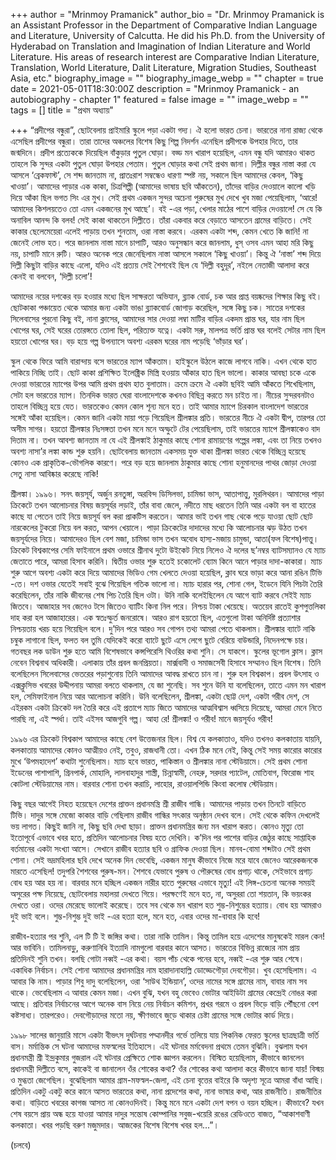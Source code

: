 +++
author = "Mrinmoy Pramanick"
author_bio = "Dr. Mrinmoy Pramanick is an Assistant Professor in the Department of Comparative Indian Language and Literature, University of Calcutta. He did his Ph.D. from the University of Hyderabad on Translation and Imagination of Indian Literature and World Literature.  His areas of research interest are Comparative Indian Literature, Translation, World Literature, Dalit Literature, Migration Studies, Southeast Asia, etc."
biography_image = ""
biography_image_webp = ""
chapter = true
date = 2021-05-01T18:30:00Z
description = "Mrinmoy Pramanick - an autobiography - chapter 1"
featured = false
image = ""
image_webp = ""
tags = []
title = "প্রথম অধ্যায়"

+++
“প্রদীপের বন্ধুরা”, ছোটবেলায় প্রাইমারি স্কুলে পড়া একটা গদ্য। ঐ হলো ভারত চেনা। ভারতের নানা রাজ্য থেকে এসেছিল প্রদীপের বন্ধুরা। তারা তাদের অঞ্চলের বিশেষ কিছু শিল্প নিদর্শন এনেছিল প্রদীপকে উপহার দিতে, তার জন্মদিনে। প্রদীপ প্রত্যেককে দিয়েছিল বাঁকুড়ার পুতুল ঘোড়া। বড্ড মন খারাপ হয়েছিল, এমন বন্ধু যদি আমারও থাকত তাহলে কি সুন্দর একটা পুতুল ঘোড়া উপহার পেতাম। পুতুল ঘোড়ার কথা সেই প্রথম জানা। দিল্লীর বন্ধুর নাস্তা করা যে আসলে ‘ব্রেকফাস্ট’, সে শব্দ জানতাম না, প্রাতঃরাশ সম্বন্ধেও ধারণা স্পষ্ট নয়, সকালে ছিল আমাদের কেবল, ‘কিছু খাওয়া’। আমাদের পাড়ার এক কাকা, চিত্রশিল্পী (আমাদের ভাষায় ছবি আঁকতেন), তাঁদের বাড়ির দেওয়ালে কালো খড়ি দিয়ে আঁকা ছিল ভগত সিং এর মুখ। সেই প্রথম একজন সুন্দর অচেনা পুরুষের মুখ দেখে খুব মজা পেয়েছিলাম, ‘আরে! আমাদের কিশলয়তেও তো এমন একজনের মুখ আছে’। বই -এর পড়া, খেলার মাঠের পাশে বাড়ির দেওয়ালে! সে যে কি অনাবিল আনন্দ কি বলব! সেই কাকা থাকতেন দিল্লীতে। তাঁরা একবার করে বেড়াতে আসতেন গ্রামের বাড়িতে। সেই কাকার ছেলেমেয়েরা এলেই পাড়ায় তখন শুনতাম, ওরা নাস্তা করবে। এরকম একটা শব্দ, কেমন খেতে কি জানি! না জেনেই লোভ হত। পরে জানলাম নাস্তা মানে চাপাটি, আরও অনুসন্ধান করে জানলাম, ধুস্‌ ওসব এমন আহা মরি কিছু নয়, চাপাটি মানে রুটি। আরও অনেক পরে জেনেছিলাম নাস্তা আসলে সকালে ‘কিছু খাওয়া’। কিন্তু ঐ ‘নাস্তা’ শব্দ দিয়ে দিল্লী কিছুটা বাড়ির কাছে এলো, যদিও এই প্রত্যয় সেই শৈশবেই ছিল যে ‘দিল্লী বহুদূর’, নইলে নেতাজী আলাদা করে কেনই বা বলবেন, ‘দিল্লী চলো’!

আমাদের নয়ের দশকের বড় হওয়ার মধ্যে ছিল সাক্ষরতা অভিযান, ব্ল্যাক বোর্ড, চক আর প্রাপ্ত বয়ষ্কদের শিক্ষার কিছু বই। ছোটকাকা পঞ্চায়েত থেকে আমার জন্য একটা ভাঙা ব্ল্যাকবোর্ড জোগাড় করেছিল, সঙ্গে কিছু চক। সাতের দশকের সিলেবাসের পুরনো কিছু বই, নানা ক্লাসের, আমাদের সার দেওয়া লম্বা মাটির বাড়ির একদম প্রান্ত ঘর, যার নাম ছিল খোপের ঘর, সেই ঘরের তোরঙ্গতে তোলা ছিল, পরিত্যক্ত যত্নে। একটা সরু, মালপত্র ভর্তি প্রান্ত ঘর বলেই সেটার নাম ছিল হয়তো খোপের ঘর। বড় হয়ে গল্প উপন্যাসে অবশ্য এরকম ঘরের নাম পড়েছি ‘ভাঁড়ার ঘর’।

স্কুল থেকে ফিরে আমি বারান্দায় বসে ভারতের ম্যাপ আঁকতাম। হাইস্কুলে উঠলে কাজে লাগবে নাকি। এখন থেকে হাত পাকিয়ে নিচ্ছি তাই। ছোট কাকা প্রশিক্ষিত ইলেক্ট্রিক মিস্ত্রি হওয়ায় আঁকার হাত ছিল ভালো। কাকার আবছা চকে একে দেওয়া ভারতের ম্যাপের উপর আমি প্রথম প্রথম হাত বুলাতাম। ক্রমে ক্রমে ঐ একটা ছবিই আমি আঁকতে শিখেছিলাম, সেটা হল ভারতের ম্যাপ। তিনদিক ভারত ঘেরা বাংলাদেশকে কখনও বিছিন্ন করতে মন চাইত না। নীচের সুন্দরবনটাও তাহলে বিচ্ছিন্ন হয়ে যেত। ভারতকেও কেমন কোল শূন্য মনে হত। তাই আমার ম্যাপে চিরকাল বাংলাদেশ ভারতের সঙ্গেই আঁকা হয়েছিল। কেমন জানি একটা মায়া পড়ে গিয়েছিল শ্রীলঙ্কার প্রতি। ভারতের নীচে ঐ একটা দ্বীপ, তারপর তো অসীম সাগর। হয়তো শ্রীলঙ্কার নিঃসঙ্গতা তখন মনে মনে অস্ফুটে টের পেয়েছিলাম, তাই ভারতের ম্যাপে শ্রীলঙ্কাকেও বাদ দিতাম না। তখন আবশ্য জানতাম না যে এই শ্রীলঙ্কাই ঠাকুমার কাছে শোনা রামায়ণের গল্পের লঙ্কা, এবং তা নিয়ে তখনও অবশ্য নাসা’র লঙ্কা কান্ড শুরু হয়নি। ছোটবেলায় জানতাম একসময় যুক্ত থাকা শ্রীলঙ্কা ভারত থেকে বিচ্ছিন্ন হয়েছে কোনও এক প্রাকৃতিক-ভৌগলিক কারণে। পরে বড় হয়ে জানলাম ঠাকুমার কাছে শোনা হনুমানদের পাথর জোড়া দেওয়া সেতু নাসা আবিষ্কার করেছে নাকি!

শ্রীলঙ্কা। ১৯৯৬। সনৎ জয়সূর্য, অর্জুন রনতুঙ্গা, অরবিন্দ ডিসিলভা, চামিন্ডা ভাস, আতাপাত্তু, মুরলিথরন। আমাদের পাড়া ক্রিকেটে তখন আলোচনার বিষয় জয়সূর্যর লড়াই, তাঁর বাবা জেলে, নদীতে মাছ ধরতেন তিনি আর একটা বল বা হাতের কাছে যা পেতেন তাই নিয়ে জয়সূর্য বল করা প্রাকটিস করতেন। আমার ভাই তখন গাছ থেকে পড়ে যাওয়া ছোট ছোট নারকেলের টুকরো নিয়ে বল করত, আপন খেয়ালে। পাড়া ক্রিকেটের দাদাদের মধ্যে কি আলোচনার ঝড় উঠত তখন জয়সূর্যদের নিয়ে। আমাদেরও ছিল বেশ মজা, চামিন্ডা ভাস তখন অবোধ হাস্য-মজায় চামুন্ডা, আতা(ফল বিশেষ)পাত্তু। ক্রিকেট বিশ্বকাপের সেমি ফাইনালে প্রথম ওভারে শ্রীনাথ দুটো উইকেট নিয়ে নিলেও ঐ দলের ছ’নম্বর ব্যাটসম্যানও যে ম্যাচ জেতাতে পারে, আমরা হিসাব করিনি। দ্বিতীয় ওভার শুরু হতেই চকোলেট ব্যোম কিনে আনে পাড়ার দাদা-কাকারা। ম্যাচ শুরু আগে অবশ্য একটা করে দিয়ে আমাদের ভিডিও গেম খেলতে দেওয়া হয়েছিল, ক্লাব ঘরে ভাড়া করে আনা রঙিন টিভি -তে। দশ ওভার যেতেই সবাই বুঝে গিয়েছিল গতিক ভালো না। ম্যাচ হারার পর, শোনা গেল, ইডেনে যিনি পিচটা তৈরি করেছিলেন, তাঁর নাকি জীবনের শেষ পিচ তৈরি ছিল ওটা। উনি নাকি বলেইছিলেন যে আগে ব্যাট করবে সেইই ম্যাচ জিতবে। আজাহার সব জেনেও টসে জিতেও ব্যাটিং কিনা নিল পরে। নিশ্চয় টাকা খেয়েছে। অতয়েব রাতেই কুশপুত্তলিকা দাহ করা হল আজাহারের। এক স্বতঃস্ফুর্ত জনরোষে। আরও রাগ হয়তো ছিল, এতগুলো টাকা অনির্দিষ্ট প্রত্যাশার নিশ্চয়তায় খরচ হয়ে গিয়েছিল বলে। দু’দিন পরে আরও সব গোপন তথ্য আমরা পেতে থাকলাম। শ্রীলঙ্কার ব্যাটে নাকি চম্বুক লাগানো ছিল, ফলত বল তুমি যেদিকেই করো ব্যাটে ছুটে এসে লেগে ছুটে বেরিয়ে বাউন্ডারি, নিদেনপক্ষে চার। গতবছর লক ডাউন শুরু হতে আমি বিশেষভাবে কন্সপিরেসি থিওরির কথা শুনি। সে যাকগে। স্কুলের ভূগোল ক্লাস। ক্লাস নেবেন বিশ্বনাথ অধিকারী। এলাকায় তাঁর প্রবল জনপ্রিয়তা। মার্ক্সবাদী ও সমাজসেবী হিসাবে সম্মানও ছিল বিশেষ। তিনি বলেছিলেন সিলেবাসের ভেতরের পড়াশুনোয় তিনি আমাদের আবদ্ধ রাখতে চান না। শুরু হল বিশ্বকাপ। প্রবল উৎসাহ ও এক্সক্লুসিভ খবরের উদ্দীপনায় আমরা বলতে থাকলাম, যে জা শুনেছি। সব শুনে উনি যা বলেছিলেন, তাতে এমন মন খারাপ হল, সেমিফাইনাল নিয়ে আর আলোচনা করিনি। উনি বলেছিলেন, শ্রীলঙ্কা, একটা ছোট্ট দেশ, একটা গরীব দেশ, সে এইরকম একটা ক্রিকেট দল তৈরি করে এই প্রতাপে ম্যাচ জিতে আমাদের আত্মবিশ্বাস ধ্বসিয়ে দিয়েছে, আমরা মেনে নিতে পারছি না, এই স্পর্ধা। তাই এইসব আজগুবি গল্প। আহা রে! শ্রীলঙ্কা! ও গরীব! মানে জয়সূর্যও গরীব!

১৯৯৬ এর ক্রিকেট বিশ্বকাপ আমাদের কাছে বেশ উত্তেজনার ছিল। বিশ্ব যে কলকাতাও, যদিও তখনও কলকাতায় যায়নি, কলকাতায় আমাদের কোনও আত্মীয়ও নেই, তবুও, রাজধানী তো। এখন ঠিক মনে নেই, কিন্তু সেই সময় কারোর কারোর মুখে ‘উপমহাদেশ’ কথাটা শুনেছিলাম। ম্যাচ হবে ভারত, পাকিস্তান ও শ্রীলঙ্কার নানা স্টেডিয়ামে। সেই প্রথম শোনা ইডেনের পাশাপাশি, গ্রিনপার্ক, মোহালি, লালবাহাদুর শাস্ত্রী, চিন্নাস্বামী, নেহরু, সরদার প্যাটেল, মোতিবাগ, ফিরোজ শাহ কোটলা স্টেডিয়ামের নাম। বারবার শোনা তখন করাচি, লাহোর, রাওয়ালপিন্ডি কিংবা কলোম্ব স্টেডিয়াম।

কিছু বছর আগেই নিহত হয়েছেন দেশের প্রাক্তন প্রধানমন্ত্রি শ্রী রাজীব গান্ধি। আমাদের পাড়ায় তখন তিনটে বাড়িতে টিভি। দাদুর সঙ্গে মেজো কাকার বাড়ি গেছিলাম রাজীব গান্ধির সৎকার অনুষ্ঠান দেখব বলে। সেই থেকে কফিন দেখলেই ভয় লাগত। কিছুই জানি না, কিছু ছবি দেখা ছাড়া। প্রাক্তন প্রধানমন্ত্রির জন্য মন খারাপ করত। কোনও মৃত্যু তো ইতোপূর্বে এভাবে খবর হতে, প্রতিদিন আলোচনার বিষয় হতে দেখিনি। ক’দিন পর পাশের বাড়ির জেঠুর কাছে সাপ্তাহিক বর্তমানের একটা সংখ্যা আসে। সেখানে রাজীব হত্যার ছবি ও গ্রাফিক দেওয়া ছিল। মানব-বোমা শব্দটাও সেই প্রথম শোনা। সেই ভদ্রমহিলার ছবি দেখে অনেক দিন ভেবেছি, একজন মানুষ কীভাবে নিজে মরে যাবে জেনেও আরেকজনকে মারতে এসেছিল! তদুপরি শৈশবের পুরুষ-মন। শৈশবে যেভাবে পুরুষ ও পৌরুষের বোধ প্রগাঢ় থাকে, সেইভাবে প্রগাঢ় বোধ হয় আর হয় না। বারবার মনে হচ্ছিল একজন নারীর হাতে পুরুষের এভাবে মৃত্যু! এই লিঙ্গ-চেতনা অনেক সময়ই অসুরের পক্ষ নিয়েছে, ছোটবেলায় মহালয়া দেখতে গিয়ে। পরক্ষণেই মনে হত, না, অসুররা তো শয়তান, কি ভয়ংকর দেখতে ওরা। ওদের মেরেছে ভালোই করেছে। তবে সব থেকে মন খারাপ হত শুম্ভ-নিশুম্ভের হত্যায়। বোধ হয় আমরাও দুই ভাই বলে। শুম্ভ-নিশুম্ভ দুই ভাই -এর হত্যা হলে, মনে হত, এবার ওদের মা-বাবার কি হবে!

রাজীব-হত্যার পর শুনি, এল টি টি ই জঙ্গির কথা। তারা নাকি তামিল। কিন্তু তামিল হয়ে এদেশের মানুষকেই মারল কেন! আর ভাবিনি। তামিলনাড়ু, করুণানিধি ইত্যাদি নামগুলো বারবার কানে আসত। ভারতের বিভিন্ন রাজ্যের নাম প্রায় প্রতিদিনই শুনি তখন। বলছি গোটা নব্বই -এর কথা। বয়স পাঁচ থেকে পনের হবে, নব্বই -এর শুরু আর শেষে। একাধিক নির্বাচন। সেই শোনা আমাদের প্রধানমন্ত্রির নাম হারাদানাহাল্লি ডোড্ডেগৌড়া দেবগৌড়া। খুব হেসেছিলাম। এ আবার কি নাম। পাড়ার শিবু দাদু বলেছিলেন, ওরা ‘সাউথ ইন্ডিয়ান’, ওদের নামের সঙ্গে গ্রামের নাম, বাবার নাম সব থাকে। ভেবেছিলাম এ আবার কেমন মজা। এখন বুঝি, যখন বহু ভেবেও ভোটার আইডিটা গ্রামের কেন্দ্রেই নোঙর করা আছে। প্রতিবার নির্বাচনের আগে অনেক বাস নিয়ে নেয় নির্বাচন কমিশন, প্রখর গরমে ও প্রবল ভিড়ে বাড়ি পৌঁছনো বেশ কষ্টসাধ্য। তারপরেও। দেবগৌড়াদের মতো নয়, ক্ষীণভাবে জুড়ে থাকার চেষ্টা গ্রামের সঙ্গে ভোটার কার্ড দিয়ে।

১৯৯৮ সালের জানুয়ারি মাসে একটা বীভৎস দুর্ঘটনায় পদ্মানদীর গর্ভে তলিয়ে যায় পিকনিক ফেরত স্কুলের ছাত্রছাত্রী ভর্তি বাস। মর্মান্তিক সে ঘটনা আমাদের মফস্বলের ইতিহাসে। এই ঘটনার মর্মবেদনা প্রথমে তেমন বুঝিনি। বুঝলাম যখন প্রধানমন্ত্রী শ্রী ইন্দ্রকুমার গুজরাল এই ঘটনার প্রেক্ষিতে শোক জ্ঞাপন করলেন। বিস্মিত হয়েছিলাম, কীভাবে জানলেন প্রধানমন্ত্রী দিল্লীতে বসে, কাকেই বা জানালেন ওঁর শোকের কথা? ওঁর শোকের কথা আলাদা করে কীভাবে জানা যায়! বিস্ময় ও মুগ্ধতা জেগেছিল। বুঝেছিলাম আমার গ্রাম-মফস্বল-জেলা, এই চেনা বৃত্তের বাইরে কি অদৃশ্য সূত্রে আমরা বাঁধা আছি। প্রতিদিন একটু একটু করে কানে আসত ভারতের কথা, নানা প্রদেশের কথা, নানা ভাষার কথা, আর রাজনীতি। রাজনীতির কথা। বাড়িতে খবরের কাগজ আসত না কোনওদিনই। কিন্তু মনে মনে একটা দেশ বপন ও বয়ন হচ্ছিল। কীভাবে? যখন শেষ বয়সে প্রায় অন্ধ হয়ে যাওয়া আমার দাদুর সন্তোষ কোম্পানির সবুজ-খয়েরি রঙের রেডিওতে বাজত, “আকাশবাণী কলকাতা। খবর পড়ছি বরুণ মজুমদার। আজকের বিশেষ বিশেষ খবর হল...”।

(চলবে)